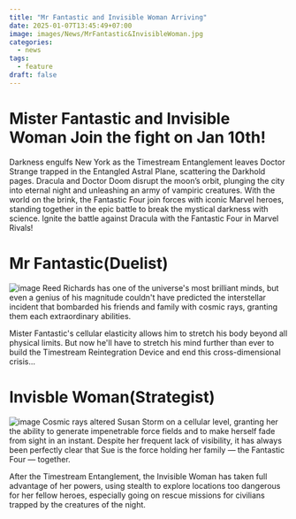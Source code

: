 ```yaml
---
title: "Mr Fantastic and Invisible Woman Arriving"
date: 2025-01-07T13:45:49+07:00
image: images/News/MrFantastic&InvisibleWoman.jpg
categories:
  - news
tags: 
  - feature
draft: false
---
```


# Mister Fantastic and Invisible Woman Join the fight on Jan 10th!

Darkness engulfs New York as the Timestream Entanglement leaves Doctor Strange trapped in the Entangled Astral Plane, scattering the Darkhold pages. Dracula and Doctor Doom disrupt the moon’s orbit, plunging the city into eternal night and unleashing an army of vampiric creatures. With the world on the brink, the Fantastic Four join forces with iconic Marvel heroes, standing together in the epic battle to break the mystical darkness with science. Ignite the battle against Dracula with the Fantastic Four in Marvel Rivals!

# Mr Fantastic(Duelist)
![image](/images/News/MrFantastic.png)
Reed Richards has one of the universe's most brilliant minds, but even a genius of his magnitude couldn't have predicted the interstellar incident that bombarded his friends and family with cosmic rays, granting them each extraordinary abilities.

Mister Fantastic's cellular elasticity allows him to stretch his body beyond all physical limits. But now he'll have to stretch his mind further than ever to build the Timestream Reintegration Device and end this cross-dimensional crisis...

# Invisble Woman(Strategist)
![image](/images/News/InvisibleWoman.png)
Cosmic rays altered Susan Storm on a cellular level, granting her the ability to generate impenetrable force fields and to make herself fade from sight in an instant. Despite her frequent lack of visibility, it has always been perfectly clear that Sue is the force holding her family — the Fantastic Four — together.

After the Timestream Entanglement, the Invisible Woman has taken full advantage of her powers, using stealth to explore locations too dangerous for her fellow heroes, especially going on rescue missions for civilians trapped by the creatures of the night.